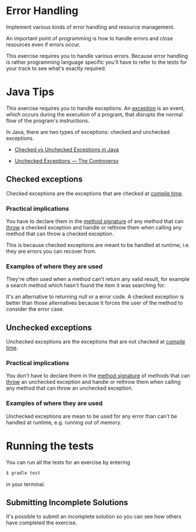 # Error Handling

Implement various kinds of error handling and resource management.

An important point of programming is how to handle errors and close
resources even if errors occur.

This exercise requires you to handle various errors. Because error handling
is rather programming language specific you'll have to refer to the tests
for your track to see what's exactly required.

# Java Tips

This exercise requires you to handle exceptions. An [exception](https://docs.oracle.com/javase/tutorial/essential/exceptions/definition.html) is an event, which occurs during the execution of a program, that disrupts the normal flow of the program's instructions.

In Java, there are two types of exceptions: checked and unchecked exceptions.

- [Checked vs Unchecked Exceptions in Java](https://www.geeksforgeeks.org/checked-vs-unchecked-exceptions-in-java/)

- [Unchecked Exceptions — The Controversy](https://docs.oracle.com/javase/tutorial/essential/exceptions/runtime.html)

## Checked exceptions

Checked exceptions are the exceptions that are checked at [compile time](https://en.wikipedia.org/wiki/Compile_time).

### Practical implications

You have to declare them in the [method signature](https://docs.oracle.com/javase/tutorial/java/javaOO/methods.html) of any method that can [throw](https://docs.oracle.com/javase/tutorial/essential/exceptions/throwing.html) a checked exception and handle or rethrow them when calling any method that can throw a checked exception.

This is because checked exceptions are meant to be handled at runtime, i.e. they are errors you can recover from.

### Examples of where they are used

They're often used when a method can't return any valid result, for example a search method which hasn't found the item it was searching for.

It's an alternative to returning null or a error code. A checked exception is better than those alternatives because it forces the user of the method to consider the error case.

## Unchecked exceptions

Unchecked exceptions are the exceptions that are not checked at [compile time](https://en.wikipedia.org/wiki/Compile_time).

### Practical implications

You don't have to declare them in the [method signature](https://docs.oracle.com/javase/tutorial/java/javaOO/methods.html) of methods that can [throw](https://docs.oracle.com/javase/tutorial/essential/exceptions/throwing.html) an unchecked exception and handle or rethrow them when calling any method that can throw an unchecked exception.

### Examples of where they are used

Unchecked exceptions are mean to be used for any error than can't be handled at runtime, e.g. running out of memory.

# Running the tests

You can run all the tests for an exercise by entering

```sh
$ gradle test
```

in your terminal.

## Submitting Incomplete Solutions

It's possible to submit an incomplete solution so you can see how others have completed the exercise.
